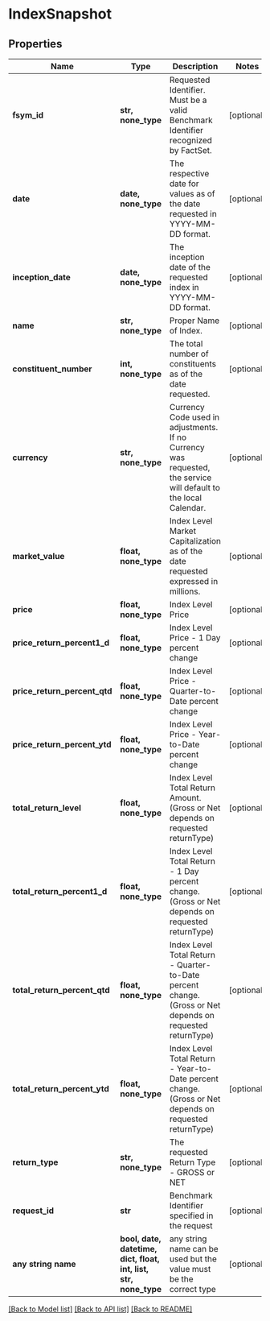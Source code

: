 # IndexSnapshot


## Properties
Name | Type | Description | Notes
------------ | ------------- | ------------- | -------------
**fsym_id** | **str, none_type** | Requested Identifier. Must be a valid Benchmark Identifier recognized by FactSet. | [optional] 
**date** | **date, none_type** | The respective date for values as of the date requested in YYYY-MM-DD format. | [optional] 
**inception_date** | **date, none_type** | The inception date of the requested index in YYYY-MM-DD format. | [optional] 
**name** | **str, none_type** | Proper Name of Index. | [optional] 
**constituent_number** | **int, none_type** | The total number of constituents as of the date requested. | [optional] 
**currency** | **str, none_type** | Currency Code used in adjustments. If no Currency was requested, the service will default to the local Calendar. | [optional] 
**market_value** | **float, none_type** | Index Level Market Capitalization as of the date requested expressed in millions. | [optional] 
**price** | **float, none_type** | Index Level Price | [optional] 
**price_return_percent1_d** | **float, none_type** | Index Level Price - 1 Day percent change | [optional] 
**price_return_percent_qtd** | **float, none_type** | Index Level Price - Quarter-to-Date percent change | [optional] 
**price_return_percent_ytd** | **float, none_type** | Index Level Price - Year-to-Date percent change | [optional] 
**total_return_level** | **float, none_type** | Index Level Total Return Amount. (Gross or Net depends on requested returnType) | [optional] 
**total_return_percent1_d** | **float, none_type** | Index Level Total Return - 1 Day percent change. (Gross or Net depends on requested returnType) | [optional] 
**total_return_percent_qtd** | **float, none_type** | Index Level Total Return - Quarter-to-Date percent change. (Gross or Net depends on requested returnType) | [optional] 
**total_return_percent_ytd** | **float, none_type** | Index Level Total Return - Year-to-Date percent change. (Gross or Net depends on requested returnType) | [optional] 
**return_type** | **str, none_type** | The requested Return Type - GROSS or NET | [optional] 
**request_id** | **str** | Benchmark Identifier specified in the request | [optional] 
**any string name** | **bool, date, datetime, dict, float, int, list, str, none_type** | any string name can be used but the value must be the correct type | [optional]

[[Back to Model list]](../README.md#documentation-for-models) [[Back to API list]](../README.md#documentation-for-api-endpoints) [[Back to README]](../README.md)


